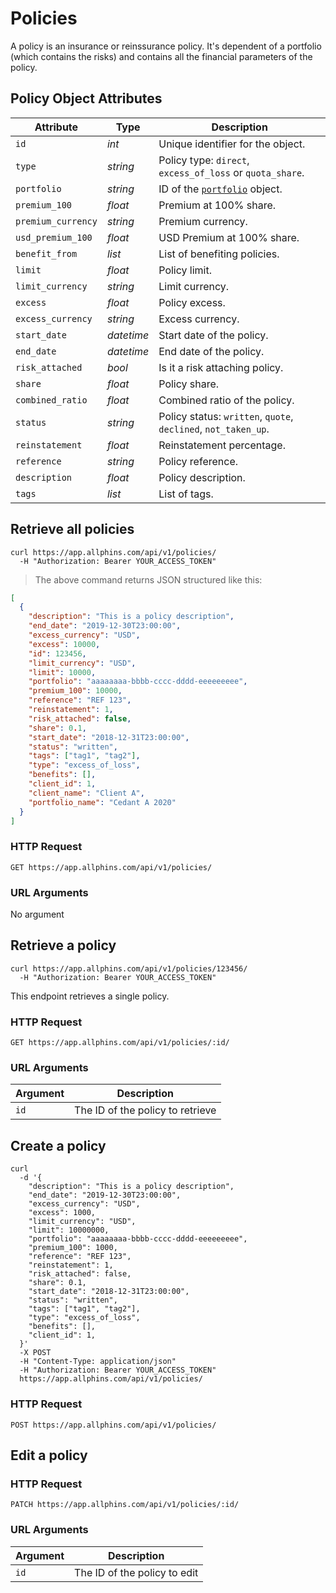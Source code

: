 # Policies

A policy is an insurance or reinssurance policy. It's dependent of a portfolio (which contains the risks) and contains all the financial parameters of the policy.

## Policy Object Attributes

| Attribute         | Type       | Description                                                        |
| ----------------- | ---------- | ------------------------------------------------------------------ |
| `id`              | _int_      | Unique identifier for the object.                                  |
| `type`            | _string_   | Policy type: `direct`, `excess_of_loss` or `quota_share`.          |
| `portfolio`       | _string_   | ID of the [`portfolio`](#portfolios) object.                       |
| `premium_100`     | _float_    | Premium at 100% share.                                             |
| `premium_currency`| _string_   | Premium currency.                                                  |
| `usd_premium_100` | _float_    | USD Premium at 100% share.                                         |
| `benefit_from`    | _list_     | List of benefiting policies.                                       |
| `limit`           | _float_    | Policy limit.                                                      |
| `limit_currency`  | _string_   | Limit currency.                                                    |
| `excess`          | _float_    | Policy excess.                                                     |
| `excess_currency` | _string_   | Excess currency.                                                   |
| `start_date`      | _datetime_ | Start date of the policy.                                          |
| `end_date`        | _datetime_ | End date of the policy.                                            |
| `risk_attached`   | _bool_     | Is it a risk attaching policy.                                     |
| `share`           | _float_    | Policy share.                                                      |
| `combined_ratio`  | _float_    | Combined ratio of the policy.                                      |
| `status`          | _string_   | Policy status: `written`, `quote`, `declined`, `not_taken_up`.     |
| `reinstatement`   | _float_    | Reinstatement percentage.                                          |
| `reference`       | _string_   | Policy reference.                                                  |
| `description`     | _float_    | Policy description.                                                |
| `tags`            | _list_     | List of tags.                                                      |

## Retrieve all policies

```shell
curl https://app.allphins.com/api/v1/policies/
  -H "Authorization: Bearer YOUR_ACCESS_TOKEN"
```

> The above command returns JSON structured like this:

```json
[
  {
    "description": "This is a policy description",
    "end_date": "2019-12-30T23:00:00",
    "excess_currency": "USD",
    "excess": 10000,
    "id": 123456,
    "limit_currency": "USD",
    "limit": 10000,
    "portfolio": "aaaaaaaa-bbbb-cccc-dddd-eeeeeeeee",
    "premium_100": 10000,
    "reference": "REF 123",
    "reinstatement": 1,
    "risk_attached": false,
    "share": 0.1,
    "start_date": "2018-12-31T23:00:00",
    "status": "written",
    "tags": ["tag1", "tag2"],
    "type": "excess_of_loss",
    "benefits": [],
    "client_id": 1,
    "client_name": "Client A",
    "portfolio_name": "Cedant A 2020"
  }
]
```

### HTTP Request

`GET https://app.allphins.com/api/v1/policies/`

### URL Arguments

No argument

## Retrieve a policy

```shell
curl https://app.allphins.com/api/v1/policies/123456/
  -H "Authorization: Bearer YOUR_ACCESS_TOKEN"
```

This endpoint retrieves a single policy.

### HTTP Request

`GET https://app.allphins.com/api/v1/policies/:id/`

### URL Arguments

| Argument | Description                      |
| -------- | -------------------------------- |
| `id`     | The ID of the policy to retrieve |

## Create a policy

```shell
curl
  -d '{
    "description": "This is a policy description",
    "end_date": "2019-12-30T23:00:00",
    "excess_currency": "USD",
    "excess": 1000,
    "limit_currency": "USD",
    "limit": 10000000,
    "portfolio": "aaaaaaaa-bbbb-cccc-dddd-eeeeeeeee",
    "premium_100": 1000,
    "reference": "REF 123",
    "reinstatement": 1,
    "risk_attached": false,
    "share": 0.1,
    "start_date": "2018-12-31T23:00:00",
    "status": "written",
    "tags": ["tag1", "tag2"],
    "type": "excess_of_loss",
    "benefits": [],
    "client_id": 1,
  }'
  -X POST
  -H "Content-Type: application/json"
  -H "Authorization: Bearer YOUR_ACCESS_TOKEN"
  https://app.allphins.com/api/v1/policies/
```

### HTTP Request

`POST https://app.allphins.com/api/v1/policies/`

## Edit a policy

### HTTP Request

`PATCH https://app.allphins.com/api/v1/policies/:id/`

### URL Arguments

| Argument | Description                  |
| -------- | ---------------------------- |
| `id`     | The ID of the policy to edit |
